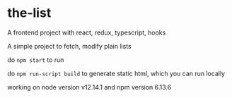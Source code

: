 # the-list
A frontend project with react, redux, typescript, hooks

A simple project to fetch, modify plain lists

do `npm start` to run

do `npm run-script build` to generate static html, which you can run locally

working on node version v12.14.1 and npm version 6.13.6